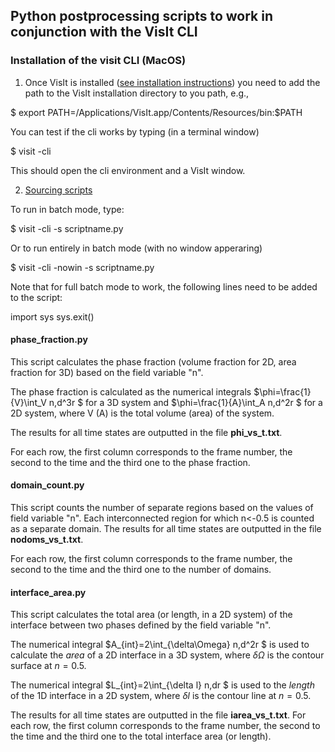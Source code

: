 

## Python postprocessing scripts to work in conjunction with the VisIt CLI



### Installation of the visit CLI (MacOS)

1) Once VisIt is installed ([see installation instructions](https://visit-sphinx-github-user-manual.readthedocs.io/en/develop/gui_manual/Intro/Installing_VisIt.html)) you need to add the path to the VisIt installation directory to you path, e.g.,

\$ export PATH=/Applications/VisIt.app/Contents/Resources/bin:$PATH

You can test if the cli works by typing (in a terminal window)

\$ visit -cli

This should open the cli environment and a VisIt window. 

2) [Sourcing scripts](https://www.visitusers.org/index.php?title=Using_CLI#Starting_the_CLI)

To run in batch mode, type:

\$ visit -cli -s scriptname.py

Or to run entirely in batch mode (with no window apperaring)

\$ visit -cli -nowin -s scriptname.py

Note that for full batch mode to work, the following lines need to be added to the script:

import sys
sys.exit()

#### phase_fraction.py

This script calculates the phase fraction (volume fraction for 2D, area fraction for 3D) based on the field variable "n". 

The phase fraction is calculated as the numerical integrals $\phi=\frac{1}{V}\int_V n\,d^3r $ for a 3D system and $\phi=\frac{1}{A}\int_A n\,d^2r $ for a 2D system, where V (A) is the total volume (area) of the system.

The results for all time states are outputted in the file **phi_vs_t.txt**.

For each row, the first column corresponds to the frame number, the second to the time and the third one to the phase fraction.

#### domain_count.py

This script counts the number of separate regions based on the values of field variable "n". Each interconnected region for which n<-0.5 is counted as a separate domain. The results for all time states are outputted in the file **nodoms_vs_t.txt**.

For each row, the first column corresponds to the frame number, the second to the time and the third one to the number of domains.

#### interface_area.py

This script calculates the total area (or length, in a 2D system) of the interface between two phases defined by the field variable "n".   

The numerical integral $A_{int}=2\int_{\delta\Omega} n\,d^2r $ is used to calculate the *area* of a 2D interface in a 3D system, where  $\delta\Omega$ is the contour surface at $n=0.5$.

The numerical integral  $L_{int}=2\int_{\delta l} n\,dr $ is used to the *length* of the 1D interface in a 2D system, where  $\delta l$  is the contour line at $n=0.5$.

The results for all time states are outputted in the file **iarea_vs_t.txt**. For each row, the first column corresponds to the frame number, the second to the time and the third one to the total interface area (or length).